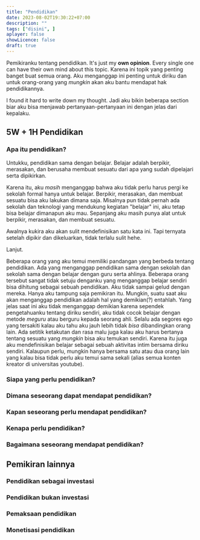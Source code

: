 ```yaml
---
title: "Pendidikan"
date: 2023-08-02T19:30:22+07:00
description: "" 
tags: ["disini", ]
aplayer: false
showLicence: false
draft: true
---
```


Pemikiranku tentang pendidikan. It's just my **own opinion**. Every single one can have their own mind about this topic. Karena ini topik yang penting banget buat semua orang. Aku menganggap ini penting untuk diriku dan untuk orang-orang yang *mungkin* akan aku bantu mendapat hak pendidikannya.
<!--more--> 

I found it hard to write down my thought. Jadi aku bikin beberapa section biar aku bisa menjawab pertanyaan-pertanyaan ini dengan jelas dari kepalaku.

## 5W + 1H Pendidikan

### Apa itu pendidikan?

Untukku, pendidikan sama dengan belajar. Belajar adalah berpikir, merasakan, dan berusaha membuat sesuatu dari apa yang sudah dipelajari serta dipikirkan. 

Karena itu, aku *masih* menganggap bahwa aku tidak perlu harus pergi ke sekolah formal hanya untuk belajar. Berpikir, merasakan, dan membuat sesuatu bisa aku lakukan dimana saja. Misalnya pun tidak pernah ada sekolah dan teknologi yang mendukung kegiatan "belajar" ini, aku tetap bisa belajar dimanapun aku mau. Sepanjang aku masih punya alat untuk berpikir, merasakan, dan membuat sesuatu. 

Awalnya kukira aku akan sulit mendefinisikan satu kata ini. Tapi ternyata setelah dipikir dan dikeluarkan, tidak terlalu sulit hehe.

Lanjut.

Beberapa orang yang aku temui memiliki pandangan yang berbeda tentang pendidikan. Ada yang menganggap pendidikan sama dengan sekolah dan sekolah sama dengan belajar dengan guru serta ahlinya. Beberapa orang tersebut sangat tidak setuju denganku yang menganggap belajar sendiri bisa dihitung sebagai sebuah pendidikan. Aku tidak sampai gelud dengan mereka. Hanya aku tampung saja pemikiran itu. Mungkin, suatu saat aku akan menganggap pendidikan adalah hal yang demikian(?) entahlah. Yang jelas saat ini aku tidak menganggap demikian karena sependek pengetahuanku tentang diriku sendiri, aku tidak cocok belajar dengan metode *meguru* atau berguru kepada seorang ahli. Selalu ada segores ego yang tersakiti kalau aku tahu aku jauh lebih tidak *bisa* dibandingkan orang lain. Ada setitik ketakutan dan rasa malu juga kalau aku harus bertanya tentang sesuatu yang *mungkin* bisa aku temukan sendiri. Karena itu juga aku mendefinisikan belajar sebagai sebuah aktivitas intim bersama diriku sendiri. Kalaupun perlu, mungkin hanya bersama satu atau dua orang lain yang kalau bisa tidak perlu aku temui sama sekali (alias semua konten kreator di universitas youtube).

### Siapa yang perlu pendidikan?

### Dimana seseorang dapat mendapat pendidikan?

### Kapan seseorang perlu mendapat pendidikan?

### Kenapa perlu pendidikan?

### Bagaimana seseorang mendapat pendidikan?

## Pemikiran lainnya
### Pendidikan sebagai investasi

### Pendidikan bukan investasi

### Pemaksaan pendidikan

### Monetisasi pendidikan

